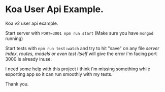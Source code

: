 # Koa User Api Example.

Koa v2 user api example.

Start server with `PORT=3001 npm run start` (Make sure you have `mongod`
running) 

Start tests with `npm run test:watch` and try to hit "save" on any file
_server index, routes, models or even test itself_ will give the error i'm
facing port 3000 is already inuse.

I need some help with this project i think i'm missing something while
exporting app so it can run smoothly with my tests.

Thank you.
